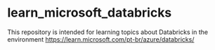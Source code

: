 # learn_microsoft_databricks
This repository is intended for learning topics about Databricks in the environment https://learn.microsoft.com/pt-br/azure/databricks/
